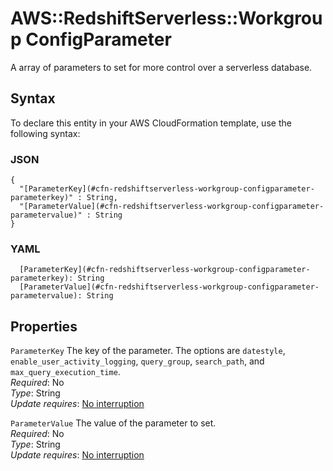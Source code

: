 # AWS::RedshiftServerless::Workgroup ConfigParameter<a name="aws-properties-redshiftserverless-workgroup-configparameter"></a>

A array of parameters to set for more control over a serverless database\.

## Syntax<a name="aws-properties-redshiftserverless-workgroup-configparameter-syntax"></a>

To declare this entity in your AWS CloudFormation template, use the following syntax:

### JSON<a name="aws-properties-redshiftserverless-workgroup-configparameter-syntax.json"></a>

```
{
  "[ParameterKey](#cfn-redshiftserverless-workgroup-configparameter-parameterkey)" : String,
  "[ParameterValue](#cfn-redshiftserverless-workgroup-configparameter-parametervalue)" : String
}
```

### YAML<a name="aws-properties-redshiftserverless-workgroup-configparameter-syntax.yaml"></a>

```
  [ParameterKey](#cfn-redshiftserverless-workgroup-configparameter-parameterkey): String
  [ParameterValue](#cfn-redshiftserverless-workgroup-configparameter-parametervalue): String
```

## Properties<a name="aws-properties-redshiftserverless-workgroup-configparameter-properties"></a>

`ParameterKey` <a name="cfn-redshiftserverless-workgroup-configparameter-parameterkey"></a>
The key of the parameter\. The options are `datestyle`, `enable_user_activity_logging`, `query_group`, `search_path`, and `max_query_execution_time`\.  
_Required_: No  
_Type_: String  
_Update requires_: [No interruption](https://docs.aws.amazon.com/AWSCloudFormation/latest/UserGuide/using-cfn-updating-stacks-update-behaviors.html#update-no-interrupt)

`ParameterValue` <a name="cfn-redshiftserverless-workgroup-configparameter-parametervalue"></a>
The value of the parameter to set\.  
_Required_: No  
_Type_: String  
_Update requires_: [No interruption](https://docs.aws.amazon.com/AWSCloudFormation/latest/UserGuide/using-cfn-updating-stacks-update-behaviors.html#update-no-interrupt)
